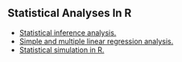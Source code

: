 ## Statistical Analyses In R
* [Statistical inference analysis.][1]
* [Simple and multiple linear regression analysis.][2]
* [Statistical simulation in R.][3]

[1]: https://github.com/alexindata/statisticalAnalysisInR/blob/master/toothGrowthShort.pdf "Statistical inference analysis."
[2]: https://github.com/alexindata/statisticalAnalysisInR/blob/master/regressionAnalysisMPGshort.pdf "Simple and multiple linear regression analysis."
[3]: https://github.com/alexindata/statisticalAnalysisInR/blob/master/inferenceSimulation.pdf "Statistical simulation in R."
